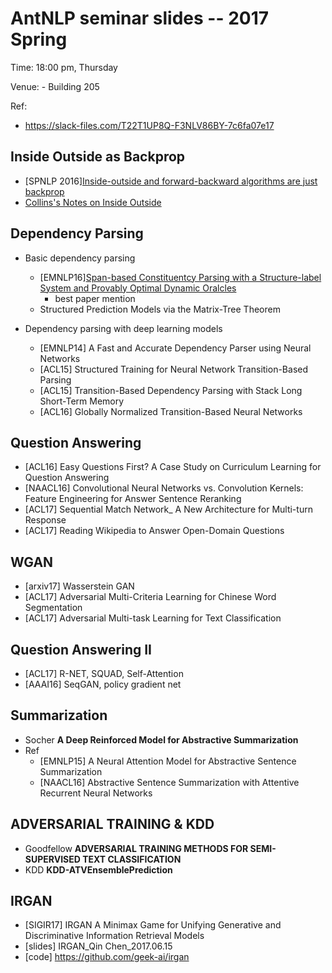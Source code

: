 # AntNLP seminar slides -- 2017 Spring

Time: 18:00 pm, Thursday

Venue: - Building 205

Ref:
- https://slack-files.com/T22T1UP8Q-F3NLV86BY-7c6fa07e17

## Inside Outside as Backprop
- [SPNLP 2016][Inside-outside and forward-backward algorithms are just backprop](https://www.cs.jhu.edu/~jason/papers/#eisner-2016)
- [Collins's Notes on Inside Outside](http://www.cs.columbia.edu/~mcollins/io.pdf)

## Dependency Parsing

- Basic dependency parsing
  - [EMNLP16][Span-based Constituentcy Parsing with a Structure-label System and Provably Optimal Dynamic Oralcles](http://www.aclweb.org/anthology/D/D16/D16-1001.pdf)
    - best paper mention
  - Structured Prediction Models via the Matrix-Tree Theorem

- Dependency parsing with deep learning models
  - [EMNLP14] A Fast and Accurate Dependency Parser using Neural Networks
  - [ACL15] Structured Training for Neural Network Transition-Based Parsing
  - [ACL15] Transition-Based Dependency Parsing with Stack Long Short-Term Memory
  - [ACL16] Globally Normalized Transition-Based Neural Networks


## Question Answering
- [ACL16] Easy Questions First? A Case Study on Curriculum Learning for Question Answering
- [NAACL16] Convolutional Neural Networks vs. Convolution Kernels: Feature Engineering for Answer Sentence Reranking 
- [ACL17] Sequential Match Network_ A New Architecture for Multi-turn Response
- [ACL17] Reading Wikipedia to Answer Open-Domain Questions

## WGAN

- [arxiv17] Wasserstein GAN
- [ACL17] Adversarial Multi-Criteria Learning for Chinese Word Segmentation
- [ACL17] Adversarial Multi-task Learning for Text Classification

## Question Answering II
- [ACL17] R-NET, SQUAD, Self-Attention
- [AAAI16] SeqGAN, policy gradient net

## Summarization
- Socher **A Deep Reinforced Model for Abstractive Summarization**
- Ref
  - [EMNLP15] A Neural Attention Model for Abstractive Sentence Summarization
  - [NAACL16] Abstractive Sentence Summarization with Attentive Recurrent Neural Networks
  
  
## ADVERSARIAL TRAINING & KDD
- Goodfellow **ADVERSARIAL TRAINING METHODS FOR SEMI-SUPERVISED TEXT CLASSIFICATION**
- KDD **KDD-ATVEnsemblePrediction**


## IRGAN
- [SIGIR17] IRGAN A Minimax Game for Unifying Generative and Discriminative Information Retrieval Models
- [slides] IRGAN_Qin Chen_2017.06.15
- [code] https://github.com/geek-ai/irgan